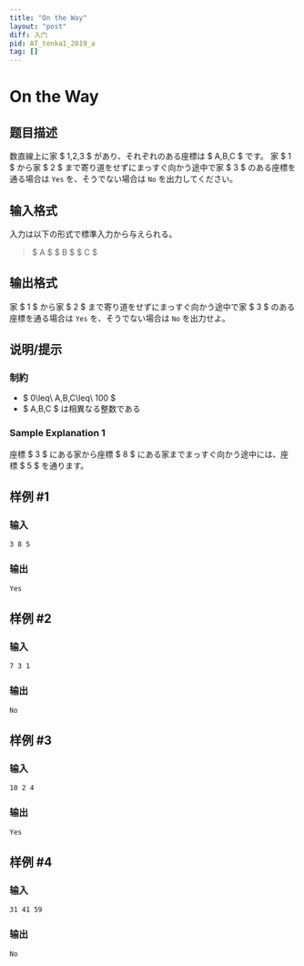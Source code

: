 ```yaml
---
title: "On the Way"
layout: "post"
diff: 入门
pid: AT_tenka1_2019_a
tag: []
---
```


# On the Way

## 题目描述

[problemUrl]: https://atcoder.jp/contests/tenka1-2019-beginner/tasks/tenka1_2019_a

数直線上に家 $ 1,2,3 $ があり、それぞれのある座標は $ A,B,C $ です。 家 $ 1 $ から家 $ 2 $ まで寄り道をせずにまっすぐ向かう途中で家 $ 3 $ のある座標を通る場合は `Yes` を、そうでない場合は `No` を出力してください。

## 输入格式

入力は以下の形式で標準入力から与えられる。

> $ A $ $ B $ $ C $

## 输出格式

家 $ 1 $ から家 $ 2 $ まで寄り道をせずにまっすぐ向かう途中で家 $ 3 $ のある座標を通る場合は `Yes` を、そうでない場合は `No` を出力せよ。

## 说明/提示

### 制約

- $ 0\leq\ A,B,C\leq\ 100 $
- $ A,B,C $ は相異なる整数である

### Sample Explanation 1

座標 $ 3 $ にある家から座標 $ 8 $ にある家までまっすぐ向かう途中には、座標 $ 5 $ を通ります。

## 样例 #1

### 输入

```
3 8 5
```

### 输出

```
Yes
```

## 样例 #2

### 输入

```
7 3 1
```

### 输出

```
No
```

## 样例 #3

### 输入

```
10 2 4
```

### 输出

```
Yes
```

## 样例 #4

### 输入

```
31 41 59
```

### 输出

```
No
```

